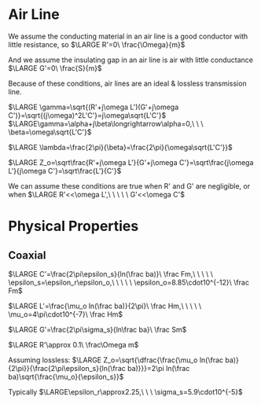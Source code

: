 # Air Line

We assume the conducting material in an air line is a good conductor with little resistance, so
$\LARGE R'=0\ \frac{\Omega}{m}$

And we assume the insulating gap in an air line is air with little conductance
$\LARGE G'=0\ \frac{S}{m}$

Because of these conditions, air lines are an ideal & lossless transmission line.

$\LARGE \gamma=\sqrt{(R'+j\omega L')(G'+j\omega C')}=\sqrt{(j\omega)^2L'C'}=j\omega\sqrt{L'C'}$
$\LARGE\gamma=\alpha+j\beta\longrightarrow\alpha=0,\ \ \ \beta=\omega\sqrt{L'C'}$

$\LARGE \lambda=\frac{2\pi}{\beta}=\frac{2\pi}{\omega\sqrt{L'C'}}$

$\LARGE Z_o=\sqrt\frac{R'+j\omega L'}{G'+j\omega C'}=\sqrt\frac{j\omega L'}{j\omega C'}=\sqrt\frac{L'}{C'}$

We can assume these conditions are true when R' and G' are negligible, or when
$\LARGE R'<<\omega L',\ \ \ \ \ G'<<\omega C'$

# Physical Properties

## Coaxial



$\LARGE C'=\frac{2\pi\epsilon_s}{ln(\frac ba)}\ \frac Fm,\ \ \ \ \ \epsilon_s=\epsilon_r\epsilon_o,\ \ \ \ \ \epsilon_o=8.85\cdot10^{-12}\ \frac Fm$

$\LARGE L'=\frac{\mu_o ln(\frac ba)}{2\pi}\ \frac Hm,\ \ \ \ \ \mu_o=4\pi\cdot10^{-7}\ \frac Hm$

$\LARGE G'=\frac{2\pi\sigma_s}{ln\frac ba}\ \frac Sm$

$\LARGE R'\approx 0.1\ \frac\Omega m$

Assuming lossless:
$\LARGE Z_o=\sqrt{\dfrac{\frac{\mu_o ln(\frac ba)}{2\pi}}{\frac{2\pi\epsilon_s}{ln(\frac ba)}}}=2\pi ln(\frac ba)\sqrt{\frac{\mu_o}{\epsilon_s}}$

Typically $\LARGE\epsilon_r\approx2.25,\ \ \ \sigma_s=5.9\cdot10^{-5}$
